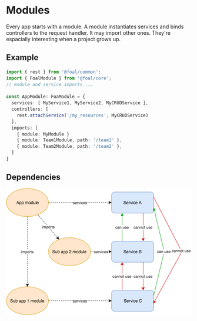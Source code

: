 # Modules

Every app starts with a module. A module instantiates services and binds controllers to the request handler. It may import other ones. They're espacially interesting when a project grows up.

## Example

```typescript
import { rest } from '@foal/common';
import { FoalModule } from '@foal/core';
// module and service imports ...

const AppModule: FoaModule = {
  services: [ MyService1, MyService2, MyCRUDService ],
  controllers: [
    rest.attachService('/my_resources', MyCRUDService)
  ],
  imports: [
    { module: MyModule }
    { module: Team1Module, path: '/team1' },
    { module: Team2Module, path: '/team2' },
  ]
}
```

## Dependencies

![Schema](./module-dependencies.png)